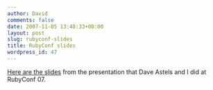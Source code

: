 ```yaml
---
author: David
comments: false
date: 2007-11-05 13:48:33+00:00
layout: post
slug: rubyconf-slides
title: RubyConf slides
wordpress_id: 47
---
```


[Here are the slides](http://blog.davidchelimsky.net/files/BDDWithRspec.RubyConf.2007.pdf) from the presentation that Dave Astels and I did at RubyConf 07.

